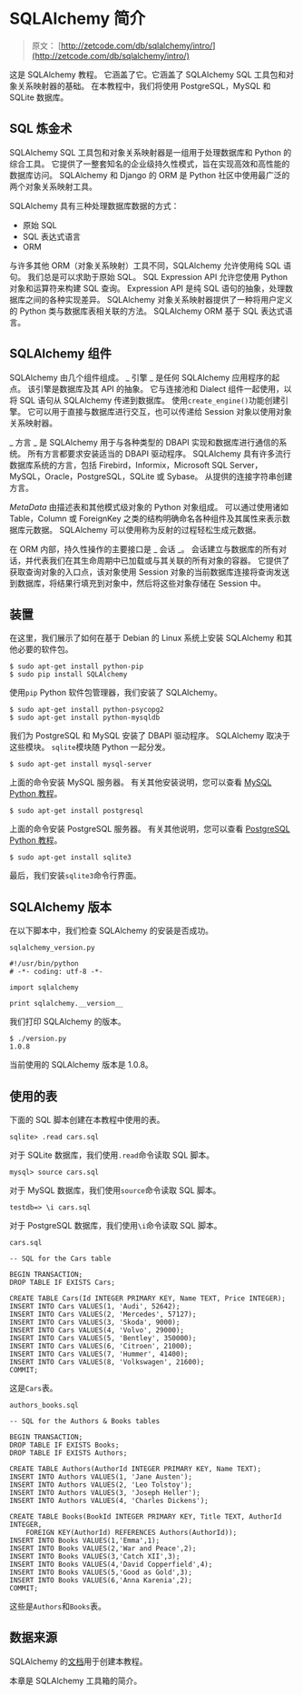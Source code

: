 # SQLAlchemy 简介

> 原文： [http://zetcode.com/db/sqlalchemy/intro/](http://zetcode.com/db/sqlalchemy/intro/)

这是 SQLAlchemy 教程。 它涵盖了它。它涵盖了 SQLAlchemy SQL 工具包和对象关系映射器的基础。 在本教程中，我们将使用 PostgreSQL，MySQL 和 SQLite 数据库。

## SQL 炼金术

SQLAlchemy SQL 工具包和对象关系映射器是一组用于处理数据库和 Python 的综合工具。 它提供了一整套知名的企业级持久性模式，旨在实现高效和高性能的数据库访问。 SQLAlchemy 和 Django 的 ORM 是 Python 社区中使用最广泛的两个对象关系映射工具。

SQLAlchemy 具有三种处理数据库数据的方式：

*   原始 SQL
*   SQL 表达式语言
*   ORM

与许多其他 ORM（对象关系映射）工具不同，SQLAlchemy 允许使用纯 SQL 语句。 我们总是可以求助于原始 SQL。 SQL Expression API 允许您使用 Python 对象和运算符来构建 SQL 查询。 Expression API 是纯 SQL 语句的抽象，处理数据库之间的各种实现差异。 SQLAlchemy 对象关系映射器提供了一种将用户定义的 Python 类与数据库表相关联的方法。 SQLAlchemy ORM 基于 SQL 表达式语言。

## SQLAlchemy 组件

SQLAlchemy 由几个组件组成。 _ 引擎 _ 是任何 SQLAlchemy 应用程序的起点。 该引擎是数据库及其 API 的抽象。 它与连接池和 Dialect 组件一起使用，以将 SQL 语句从 SQLAlchemy 传递到数据库。 使用`create_engine()`功能创建引擎。 它可以用于直接与数据库进行交互，也可以传递给 Session 对象以使用对象关系映射器。

_ 方言 _ 是 SQLAlchemy 用于与各种类型的 DBAPI 实现和数据库进行通信的系统。 所有方言都要求安装适当的 DBAPI 驱动程序。 SQLAlchemy 具有许多流行数据库系统的方言，包括 Firebird，Informix，Microsoft SQL Server，MySQL，Oracle，PostgreSQL，SQLite 或 Sybase。 从提供的连接字符串创建方言。

_MetaData_ 由描述表和其他模式级对象的 Python 对象组成。 可以通过使用诸如 Table，Column 或 ForeignKey 之类的结构明确命名各种组件及其属性来表示数据库元数据。 SQLAlchemy 可以使用称为反射的过程轻松生成元数据。

在 ORM 内部，持久性操作的主要接口是 _ 会话 _。 会话建立与数据库的所有对话，并代表我们在其生命周期中已加载或与其关联的所有对象的容器。 它提供了获取查询对象的入口点，该对象使用 Session 对象的当前数据库连接将查询发送到数据库，将结果行填充到对象中，然后将这些对象存储在 Session 中。

## 装置

在这里，我们展示了如何在基于 Debian 的 Linux 系统上安装 SQLAlchemy 和其他必要的软件包。

```
$ sudo apt-get install python-pip
$ sudo pip install SQLAlchemy

```

使用`pip` Python 软件包管理器，我们安装了 SQLAlchemy。

```
$ sudo apt-get install python-psycopg2
$ sudo apt-get install python-mysqldb

```

我们为 PostgreSQL 和 MySQL 安装了 DBAPI 驱动程序。 SQLAlchemy 取决于这些模块。 `sqlite`模块随 Python 一起分发。

```
$ sudo apt-get install mysql-server

```

上面的命令安装 MySQL 服务器。 有关其他安装说明，您可以查看 [MySQL Python 教程](/db/mysqlpython/)。

```
$ sudo apt-get install postgresql

```

上面的命令安装 PostgreSQL 服务器。 有关其他说明，您可以查看 [PostgreSQL Python 教程](/db/postgresqlpythontutorial/)。

```
$ sudo apt-get install sqlite3

```

最后，我们安装`sqlite3`命令行界面。

## SQLAlchemy 版本

在以下脚本中，我们检查 SQLAlchemy 的安装是否成功。

`sqlalchemy_version.py`

```
#!/usr/bin/python
# -*- coding: utf-8 -*-

import sqlalchemy

print sqlalchemy.__version__

```

我们打印 SQLAlchemy 的版本。

```
$ ./version.py 
1.0.8

```

当前使用的 SQLAlchemy 版本是 1.0.8。

## 使用的表

下面的 SQL 脚本创建在本教程中使用的表。

```
sqlite> .read cars.sql

```

对于 SQLite 数据库，我们使用`.read`命令读取 SQL 脚本。

```
mysql> source cars.sql

```

对于 MySQL 数据库，我们使用`source`命令读取 SQL 脚本。

```
testdb=> \i cars.sql

```

对于 PostgreSQL 数据库，我们使用`\i`命令读取 SQL 脚本。

`cars.sql`

```
-- SQL for the Cars table

BEGIN TRANSACTION;
DROP TABLE IF EXISTS Cars;

CREATE TABLE Cars(Id INTEGER PRIMARY KEY, Name TEXT, Price INTEGER);
INSERT INTO Cars VALUES(1, 'Audi', 52642);
INSERT INTO Cars VALUES(2, 'Mercedes', 57127);
INSERT INTO Cars VALUES(3, 'Skoda', 9000);
INSERT INTO Cars VALUES(4, 'Volvo', 29000);
INSERT INTO Cars VALUES(5, 'Bentley', 350000);
INSERT INTO Cars VALUES(6, 'Citroen', 21000);
INSERT INTO Cars VALUES(7, 'Hummer', 41400);
INSERT INTO Cars VALUES(8, 'Volkswagen', 21600);
COMMIT;

```

这是`Cars`表。

`authors_books.sql`

```
-- SQL for the Authors & Books tables

BEGIN TRANSACTION;
DROP TABLE IF EXISTS Books;
DROP TABLE IF EXISTS Authors;

CREATE TABLE Authors(AuthorId INTEGER PRIMARY KEY, Name TEXT);
INSERT INTO Authors VALUES(1, 'Jane Austen');
INSERT INTO Authors VALUES(2, 'Leo Tolstoy');
INSERT INTO Authors VALUES(3, 'Joseph Heller');
INSERT INTO Authors VALUES(4, 'Charles Dickens');

CREATE TABLE Books(BookId INTEGER PRIMARY KEY, Title TEXT, AuthorId INTEGER, 
    FOREIGN KEY(AuthorId) REFERENCES Authors(AuthorId));
INSERT INTO Books VALUES(1,'Emma',1);
INSERT INTO Books VALUES(2,'War and Peace',2);
INSERT INTO Books VALUES(3,'Catch XII',3);
INSERT INTO Books VALUES(4,'David Copperfield',4);
INSERT INTO Books VALUES(5,'Good as Gold',3);
INSERT INTO Books VALUES(6,'Anna Karenia',2);
COMMIT;

```

这些是`Authors`和`Books`表。

## 数据来源

SQLAlchemy 的[文档](http://docs.sqlalchemy.org/en/rel_1_0/index.html)用于创建本教程。

本章是 SQLAlchemy 工具箱的简介。